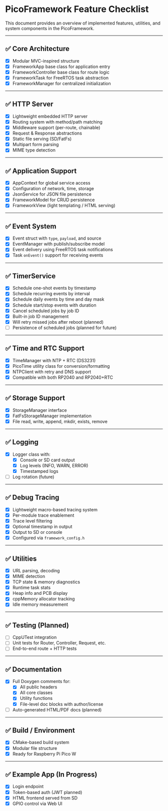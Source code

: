 
# PicoFramework Feature Checklist

This document provides an overview of implemented features, utilities, and system components in the PicoFramework.

---

## ✅ Core Architecture

- [x] Modular MVC-inspired structure
- [x] FrameworkApp base class for application entry
- [x] FrameworkController base class for route logic
- [x] FrameworkTask for FreeRTOS task abstraction
- [x] FrameworkManager for centralized initialization

---

## ✅ HTTP Server

- [x] Lightweight embedded HTTP server
- [x] Routing system with method/path matching
- [x] Middleware support (per-route, chainable)
- [x] Request & Response abstractions
- [x] Static file serving (SD/FatFs)
- [x] Multipart form parsing
- [x] MIME type detection

---

## ✅ Application Support

- [x] AppContext for global service access
- [x] Configuration of network, time, storage
- [x] JsonService for JSON file persistence
- [x] FrameworkModel for CRUD persistence
- [x] FrameworkView (light templating / HTML serving)

---

## ✅ Event System

- [x] Event struct with `type`, `payload`, and source
- [x] EventManager with publish/subscribe model
- [x] Event delivery using FreeRTOS task notifications
- [x] Task `onEvent()` support for receiving events

---

## ✅ TimerService

- [x] Schedule one-shot events by timestamp
- [x] Schedule recurring events by interval
- [x] Schedule daily events by time and day mask
- [x] Schedule start/stop events with duration
- [x] Cancel scheduled jobs by job ID
- [x] Built-in job ID management
- [x] Will retry missed jobs after reboot (planned)
- [ ] Persistence of scheduled jobs (planned for future)

---

## ✅ Time and RTC Support

- [x] TimeManager with NTP + RTC (DS3231)
- [x] PicoTime utility class for conversion/formatting
- [x] NTPClient with retry and DNS support
- [x] Compatible with both RP2040 and RP2040+RTC

---

## ✅ Storage Support

- [x] StorageManager interface
- [x] FatFsStorageManager implementation
- [x] File read, write, append, mkdir, exists, remove

---

## ✅ Logging

- [x] Logger class with:
  - [x] Console or SD card output
  - [x] Log levels (INFO, WARN, ERROR)
  - [x] Timestamped logs
- [ ] Log rotation (future)

---

## ✅ Debug Tracing

- [x] Lightweight macro-based tracing system
- [x] Per-module trace enablement
- [x] Trace level filtering
- [x] Optional timestamp in output
- [x] Output to SD or console
- [x] Configured via `framework_config.h`

---

## ✅ Utilities

- [x] URL parsing, decoding
- [x] MIME detection
- [x] TCP state & memory diagnostics
- [x] Runtime task stats
- [x] Heap info and PCB display
- [x] cppMemory allocator tracking
- [x] Idle memory measurement

---

## ✅ Testing (Planned)

- [ ] CppUTest integration
- [ ] Unit tests for Router, Controller, Request, etc.
- [ ] End-to-end route + HTTP tests

---

## ✅ Documentation

- [x] Full Doxygen comments for:
  - [x] All public headers
  - [x] All core classes
  - [x] Utility functions
  - [x] File-level doc blocks with author/license
- [ ] Auto-generated HTML/PDF docs (planned)

---

## ✅ Build / Environment

- [x] CMake-based build system
- [x] Modular file structure
- [x] Ready for Raspberry Pi Pico W

---

## ✅ Example App (In Progress)

- [x] Login endpoint
- [x] Token-based auth (JWT planned)
- [x] HTML frontend served from SD
- [x] GPIO control via Web UI
